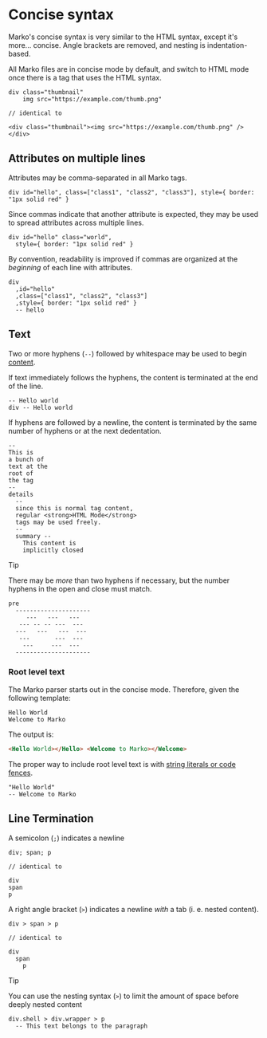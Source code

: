 # Concise syntax

Marko's concise syntax is very similar to the HTML syntax, except it's more... concise. Angle brackets are removed, and nesting is indentation-based.

All Marko files are in concise mode by default, and switch to HTML mode once there is a tag that uses the HTML syntax.

```marko no-format
div class="thumbnail"
    img src="https://example.com/thumb.png"

// identical to

<div class="thumbnail"><img src="https://example.com/thumb.png" /></div>
```

## Attributes on multiple lines

Attributes may be comma-separated in all Marko tags.

```marko no-format
div id="hello", class=["class1", "class2", "class3"], style={ border: "1px solid red" }
```

Since commas indicate that another attribute is expected, they may be used to spread attributes across multiple lines.

```marko no-format
div id="hello" class="world",
  style={ border: "1px solid red" }
```

By convention, readability is improved if commas are organized at the _beginning_ of each line with attributes.

```marko no-format
div
  ,id="hello"
  ,class=["class1", "class2", "class3"]
  ,style={ border: "1px solid red" }
  -- hello
```

## Text

Two or more hyphens (`--`) followed by whitespace may be used to begin [content](./language.md#tag-content).

If text immediately follows the hyphens, the content is terminated at the end of the line.

```marko no-format
-- Hello world
div -- Hello world
```

If hyphens are followed by a newline, the content is terminated by the same number of hyphens or at the next dedentation.

```marko no-format
--
This is
a bunch of
text at the
root of
the tag
--
details
  --
  since this is normal tag content,
  regular <strong>HTML Mode</strong>
  tags may be used freely.
  --
  summary --
    This content is
    implicitly closed
```

> [!TIP]
> There may be _more_ than two hyphens if necessary, but the number hyphens in the open and close must match.
>
> ```marko no-format
> pre
>   ---------------------
>      ---   ---   ---
>    --- -- -- ---  ---
>   ---   ---   ---  ---
>    ---       ---  ---
>     ---     ---  ---
>   ---------------------
> ```

### Root level text

The Marko parser starts out in the concise mode. Therefore, given the following template:

```marko no-format
Hello World
Welcome to Marko
```

The output is:

```html
<Hello World></Hello> <Welcome to Marko></Welcome>
```

The proper way to include root level text is with [string literals or code fences](#text).

```marko no-format
"Hello World"
-- Welcome to Marko
```

## Line Termination

A semicolon (`;`) indicates a newline

```marko no-format
div; span; p

// identical to

div
span
p
```

A right angle bracket (`>`) indicates a newline _with_ a tab (i. e. nested content).

```marko no-format
div > span > p

// identical to

div
  span
    p
```

> [!TIP]
> You can use the nesting syntax (`>`) to limit the amount of space before deeply nested content
>
> ```
> div.shell > div.wrapper > p
>   -- This text belongs to the paragraph
> ```
